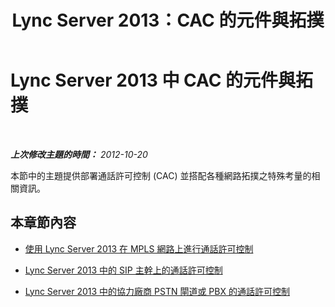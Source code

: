 ﻿---
title: Lync Server 2013：CAC 的元件與拓撲
TOCTitle: CAC 的元件與拓撲
ms:assetid: 83a2ee45-fa96-48da-8a34-f1aced92b3fe
ms:mtpsurl: https://technet.microsoft.com/zh-tw/library/Gg398663(v=OCS.15)
ms:contentKeyID: 49291523
ms.date: 08/10/2015
mtps_version: v=OCS.15
ms.translationtype: HT
---

# Lync Server 2013 中 CAC 的元件與拓撲

 

_**上次修改主題的時間：** 2012-10-20_

本節中的主題提供部署通話許可控制 (CAC) 並搭配各種網路拓撲之特殊考量的相關資訊。

## 本章節內容

  - [使用 Lync Server 2013 在 MPLS 網路上進行通話許可控制](lync-server-2013-call-admission-control-on-an-mpls-network.md)

  - [Lync Server 2013 中的 SIP 主幹上的通話許可控制](lync-server-2013-call-admission-control-on-a-sip-trunk.md)

  - [Lync Server 2013 中的協力廠商 PSTN 閘道或 PBX 的通話許可控制](lync-server-2013-call-admission-control-with-a-third-party-pstn-gateway-or-pbx.md)

